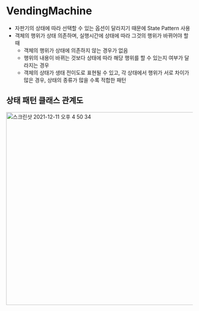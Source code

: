 # VendingMachine
- 자판기의 상태에 따라 선택할 수 있는 옵션이 달라지기 때문에 State Pattern 사용
- 객체의 행위가 상태 의존하며, 실행시간에 상태에 따라 그것의 행위가 바뀌어야 할 때
  - 객체의 행위가 상태에 의존하지 않는 경우가 없음
  - 행위의 내용이 바뀌는 것보다 상태에 따라 해당 행위를 할 수 있는지 여부가 달라지는 경우
  - 객체의 상태가 생태 전이도로 표현될 수 있고, 각 상태에서 행위가 서로 차이가 많은 경우, 상태의 종류가 많을 수록 적합한 패턴

## 상태 패턴 클래스 관계도
<img width="520" alt="스크린샷 2021-12-11 오후 4 50 34" src="https://user-images.githubusercontent.com/65120581/145669028-f68485d7-a745-44ab-a694-a30719be3b42.png">
